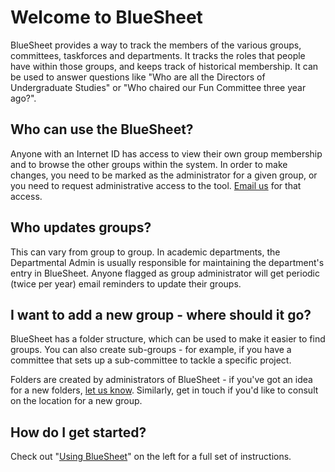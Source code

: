 # Welcome to BlueSheet

BlueSheet provides a way to track the members of the various groups, committees, taskforces and departments. It tracks the roles that people have within those groups, and keeps track of historical membership. It can be used to answer questions like "Who are all the Directors of Undergraduate Studies" or "Who chaired our Fun Committee three year ago?".

## Who can use the BlueSheet?

Anyone with an Internet ID has access to view their own group membership and to browse the other groups within the system. In order to make changes, you need to be marked as the administrator for a given group, or you need to request administrative access to the tool. [Email us](mailto:latistecharch@umn.edu) for that access</a>.

## Who updates groups?
This can vary from group to group. In academic departments, the Departmental Admin is usually responsible for maintaining the department's entry in BlueSheet. Anyone flagged as group administrator will get periodic (twice per year) email reminders to update their groups.

## I want to add a new group - where should it go?
BlueSheet has a folder structure, which can be used to make it easier to find groups. You can also create sub-groups - for example, if you have a committee that sets up a sub-committee to tackle a specific project.

Folders are created by administrators of BlueSheet - if you've got an idea for a new folders, [let us know](mailto:latistecharch@umn.edu). Similarly, get in touch if you'd like to consult on the location for a new group. 

## How do I get started?

Check out "[Using BlueSheet](using-bluesheet)" on the left for a full set of instructions.